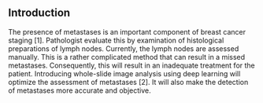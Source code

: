 ## Introduction
 
The presence of metastases is an important component of breast cancer staging [1]. Pathologist evaluate this by examination of histological preparations of lymph nodes. Currently, the lymph nodes are assessed manually. This is a rather complicated method that can result in a missed metastases. Consequently, this will result in an inadequate treatment for the patient. Introducing whole-slide image analysis using deep learning will optimize the assessment of metastases [2]. It will also make the detection of metastases more accurate and objective. 

